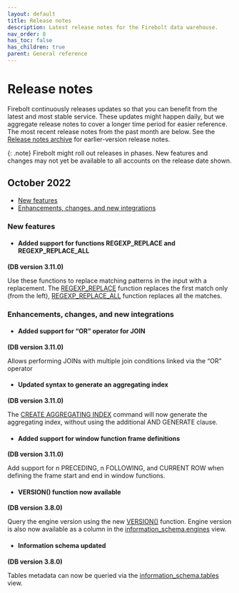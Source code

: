```yaml
---
layout: default
title: Release notes
description: Latest release notes for the Firebolt data warehouse.
nav_order: 8
has_toc: false
has_children: true
parent: General reference
---
```


# Release notes

Firebolt continuously releases updates so that you can benefit from the latest and most stable service. These updates might happen daily, but we aggregate release notes to cover a longer time period for easier reference. The most recent release notes from the past month are below. See the [Release notes archive](release-notes-archive.md) for earlier-version release notes.

{: .note}
Firebolt might roll out releases in phases. New features and changes may not yet be available to all accounts on the release date shown.

## October 2022

* [New features](#new-features)
* [Enhancements, changes, and new integrations](#enhancements-changes-and-new-integrations)

### New features

* #### <!--- FIR-15853 —-->Added support for functions REGEXP\_REPLACE and REGEXP\_REPLACE\_ALL
**(DB version 3.11.0)**

  Use these functions to replace matching patterns in the input with a replacement. The [REGEXP\_REPLACE](../sql-reference/functions-reference/regexp-replace.md) function replaces the first match only (from the left), [REGEXP\_REPLACE\_ALL](../sql-reference/functions-reference/regexp-replace.md) function replaces all the matches.

### Enhancements, changes, and new integrations

* #### <!--- FIR-14886 —-->Added support for “OR” operator for JOIN 
**(DB version 3.11.0)**

  Allows performing JOINs with multiple join conditions linked via the “OR” operator

* #### <!--- FIR-15683 —-->Updated syntax to generate an aggregating index 
**(DB version 3.11.0)**

  The [CREATE AGGREGATING INDEX](../sql-reference/commands/create-aggregating-index.md) command will now generate the aggregating index, without using the additional AND GENERATE clause. 

* #### <!--- FIR-15452 —-->Added support for window function frame definitions
**(DB version 3.11.0)**

  Add support for n PRECEDING, n FOLLOWING, and CURRENT ROW when defining the frame start and end in window functions.

* #### <!--- FIR-15022 —-->VERSION() function now available
**(DB version 3.8.0)**

  Query the engine version using the new [VERSION()](../sql-reference/functions-reference/version.md) function. Engine version is also now available as a column in the [information\_schema.engines](../general-reference/information-schema/engines.md) view. 

* #### <!--- FIR-15152 —--> Information schema updated
**(DB version 3.8.0)**

  Tables metadata can now be queried via the [information\_schema.tables](../general-reference/information-schema/tables.md) view.



